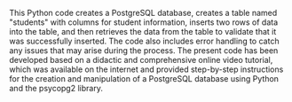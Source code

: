 This Python code creates a PostgreSQL database, creates a table named "students" with columns for student information, inserts two rows of data into the table, and then retrieves the data from the table to validate that it was successfully inserted. The code also includes error handling to catch any issues that may arise during the process.
The present code has been developed based on a didactic and comprehensive online video tutorial, which was available on the internet and provided step-by-step instructions for the creation and manipulation of a PostgreSQL database using Python and the psycopg2 library.


